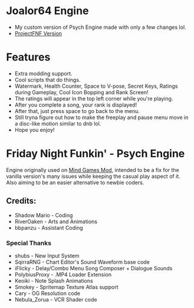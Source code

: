# Joalor64 Engine
* My custom version of Psych Engine made with only a few changes lol.
* [ProjectFNF Version](https://github.com/Joalor64GH/Joalor64-Engine-PFNF)

# Features
* Extra modding support.
* Cool scripts that do things.
* Watermark, Health Counter, Space to V-pose, Secret Keys, Ratings during Gameplay, Cool Icon Bopping and Rank Screen!
* The ratings will appear in the top left corner while you're playing.
* After you complete a song, your rank is displayed!
* After that, just press space to go back to the menu.
* Still tryna figure out how to make the freeplay and pause menu move in a disc-like motion similar to dnb lol.
* Hope you enjoy!

# Friday Night Funkin' - Psych Engine
Engine originally used on [Mind Games Mod](https://gamebanana.com/mods/301107), intended to be a fix for the vanilla version's many issues while keeping the casual play aspect of it. Also aiming to be an easier alternative to newbie coders.

## Credits:
* Shadow Mario - Coding
* RiverOaken - Arts and Animations
* bbpanzu - Assistant Coding

### Special Thanks
* shubs - New Input System
* SqirraRNG - Chart Editor's Sound Waveform base code
* iFlicky - Delay/Combo Menu Song Composer + Dialogue Sounds
* PolybiusProxy - .MP4 Loader Extension
* Keoiki - Note Splash Animations
* Smokey - Spritemap Texture Atlas support
* Cary - OG Resolution code
* Nebula_Zorua - VCR Shader code

